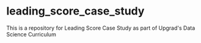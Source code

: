 # leading_score_case_study
This is a repository for Leading Score Case Study as part of Upgrad's Data Science Curriculum
